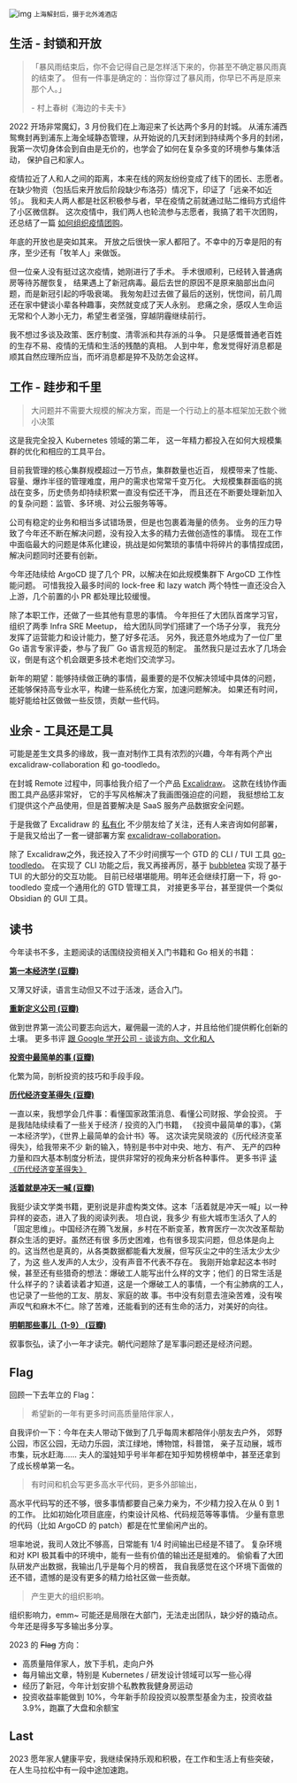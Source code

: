 


![img](https://e25ba8-log4d-c.dijingchao.com/202212/w.png)
<small>上海解封后，摄于北外滩酒店</small>


## 生活 - 封锁和开放

> 「暴风雨结束后，你不会记得自己是怎样活下来的，你甚至不确定暴风雨真的结束了。
> 但有一件事是确定的：当你穿过了暴风雨，你早已不再是原来那个人。」
>
> \- 村上春树《海边的卡夫卡》

2022 开场非常魔幻，3 月份我们在上海迎来了长达两个多月的封城。
从浦东浦西鸳鸯封再到浦东上海全域静态管理，从开始说的几天封闭到持续两个多月的封闭，
我第一次切身体会到自由是无价的，也学会了如何在复杂多变的环境参与集体活动，
保护自己和家人。

疫情拉近了人和人之间的距离，本来在线的网友纷纷变成了线下的团长、志愿者。
在缺少物资（包括后来开放后阶段缺少布洛芬）情况下，印证了「远亲不如近邻」。
我和夫人两人都是社区积极参与者，早在疫情之前就通过贴二维码方式组件了小区微信群。
这次疫情中，我们两人也轮流参与志愿者，我搞了若干次团购，还总结了一篇
[如何组织疫情团购](https://docs.qq.com/doc/DVERvclhWZU5oQVBJ)。

年底的开放也是突如其来。
开放之后很快一家人都阳了。不幸中的万幸是阳的有序，至少还有「牧羊人」来做饭。

但一位亲人没有挺过这次疫情，她刚进行了手术。
手术很顺利，已经转入普通病房等待苏醒恢复，
结果遇上了新冠病毒。最后去世的原因不是原来脑部出血问题，而是新冠引起的呼吸衰竭。
我匆匆赶过去做了最后的送别，恍惚间，前几周还在家中健谈小辈各种趣事，突然就变成了天人永别。
悲痛之余，感叹人生命运无常和个人渺小无力，希望生者坚强，穿越阴霾继续前行。

我不想过多谈及政策、医疗制度、清零派和共存派的斗争。
只是感慨普通老百姓的生存不易、疫情的无情和生活的残酷的真相。
人到中年，愈发觉得好消息都是顺其自然应理所应当，而坏消息都是猝不及防怎会这样。


## 工作 - 跬步和千里

> 大问题并不需要大规模的解决方案，而是一个行动上的基本框架加无数个微小决策

这是我完全投入 Kubernetes 领域的第二年，
这一年精力都投入在如何大规模集群的优化和相应的工具平台。

目前我管理的核心集群规模超过一万节点，集群数量也近百，
规模带来了性能、容量、爆炸半径的管理难度，用户的需求也常常千变万化。
大规模集群面临的挑战在变多，历史债务却持续积累一直没有偿还干净，
而且还在不断要处理新加入的复杂问题：监管、多环境、对公云服务等等。

公司有稳定的业务和相当多试错场景，但是也包裹着海量的债务。
业务的压力导致了今年还不断在解决问题，没有投入太多的精力去做创造性的事情。
现在工作中面临最大的问题是体系化建设，挑战是如何繁琐的事情中将碎片的事情捏成团，
解决问题同时还要有创新。

今年还陆续给 ArgoCD 提了几个 PR，以解决在如此规模集群下 ArgoCD 工作性能问题。
可惜我投入最多时间的 lock-free 和 lazy watch
两个特性一直还没合入上游，几个前置的小 PR 都处理比较缓慢。

除了本职工作，还做了一些其他有意思的事情。
今年担任了大团队首席学习官，组织了两季 Infra SRE Meetup，
给大团队同学们搭建了一个场子分享，
我充分发挥了运营能力和设计能力，整了好多花活。
另外，我还意外地成为了一位厂里 Go 语言专家评委，参与了我厂 Go 语言规范的制定。
虽然我只是过去水了几场会议，倒是有这个机会跟更多技术老炮们交流学习。

新年的期望：能够持续做正确的事情，最重要的是不仅解决领域中具体的问题，
还能够保持高专业水平，构建一些系统化方案，加速问题解决。
如果还有时间，能好能给社区做做一些反馈，贡献一些代码。


## 业余 - 工具还是工具

可能是差生文具多的缘故，我一直对制作工具有浓烈的兴趣，今年有两个产出 excalidraw-collaboration 和 go-toodledo。

在封城 Remote 过程中，同事给我介绍了一个产品 [Excalidraw](https://excalidraw.com/)。
这款在线协作画图工具产品感非常好，
它的手写风格解决了我画图强迫症的问题，
我挺想给工友们提供这个产品使用，但是首要解决是 SaaS 服务产品数据安全问题。

于是我做了 Excalidraw 的
[私有化](https://blog.alswl.com/2022/10/self-hosted-excalidraw/)
不少朋友给了关注，还有人来咨询如何部署，
于是我又给出了一套一键部署方案 [excalidraw-collaboration](https://github.com/alswl/excalidraw-collaboration)。

除了 Excalidraw之外，我还投入了不少时间撰写一个 GTD 的 CLI / TUI 工具
[go-toodledo](https://github.com/alswl/go-toodledo)。
在实现了 CLI 功能之后，我又再接再厉，基于 [bubbletea](https://github.com/charmbracelet/bubbletea) 实现了基于 TUI 的大部分的交互功能。
目前已经堪堪能用。明年还会继续打磨一下，将 go-toodledo 变成一个通用化的 GTD 管理工具，
对接更多平台，甚至提供一个类似 Obsidian 的 GUI 工具。


## 读书

今年读书不多，主题阅读的话围绕投资相关入门书籍和 Go 相关的书籍：


**[第一本经济学 (豆瓣)](https://book.douban.com/subject/30176774/)**

又薄又好读，语言生动但又不过于活泼，适合入门。


**[重新定义公司 (豆瓣)](https://book.douban.com/subject/26582822/)**

做到世界第一流公司要志向远大，雇佣最一流的人才，并且给他们提供孵化创新的土壤。
更多书评 [跟 Google 学开公司 - 谈谈方向、文化和人](https://blog.alswl.com/2022/07/company/)


**[投资中最简单的事 (豆瓣)](https://book.douban.com/subject/26163553/)**

化繁为简，剖析投资的技巧和手段手段。

**[历代经济变革得失 (豆瓣)](https://book.douban.com/subject/24851460/)**

一直以来，我想学会几件事：看懂国家政策消息、看懂公司财报、学会投资。 于是我陆陆续续看了一些关于经济 / 投资的入门书籍，
《投资中最简单的事》，《第一本经济学》，《世界上最简单的会计书》等。 这次读完吴晓波的《历代经济变革得失》，给我带来不少
新的输入，特别是书中对中央、地方、有产、 无产的四种力量和四大基本制度分析法，提供非常好的视角来分析各种事件。
更多书评 [读《历代经济变革得失》](https://blog.alswl.com/2022/11/economic-revolution-in-china/)


**[活着就是冲天一喊 (豆瓣)](https://book.douban.com/subject/35498378/)**

我挺少读文学类书籍，更别说是非虚构类文体。这本「活着就是冲天一喊」以一种异样的姿态，进入了我的阅读列表。 坦白说，我多少
有些大城市生活久了人的「固定思维」。中国经济在腾飞发展，乡村在不断变革，教育医疗一次次改革帮助群众生活的更好。虽然还有很
多历史困难，也有很多现实问题，但总体是向上的。这当然也是真的，从各类数据都能看大发展，但写灰尘之中的生活太少太少了，为这
些人发声的人太少，没有声音不代表不存在。 我刚开始拿起这本书时候，甚至还有些猎奇的想法：爆破工人能写出什么样的文字；他们
的日常生活是什么样子的？读着读着才知道，这是一个爆破工人的事情，一个有尘肺病的工人，也记录了一些他的工友、朋友、家庭的故
事。书中没有刻意去渲染苦难，没有唉声叹气和麻木不仁。除了苦难，还能看到的还有生命的活力，对美好的向往。


**[明朝那些事儿（1-9） (豆瓣)](https://book.douban.com/subject/3674537/)**

叙事恢弘，读了小一年才读完。朝代问题除了是军事问题还是经济问题。


## Flag

回顾一下去年立的 Flag：

> 希望新的一年有更多时间高质量陪伴家人，

自我评价一下：今年在夫人带动下做到了几乎每周末都陪伴小朋友去户外，
郊野公园，市区公园，无动力乐园，滨江绿地，博物馆，科普馆，
亲子互动展，城市市集，玩水赶海……
夫人的溜娃知乎号半年都在知乎知势榜榜单中，甚至还拿到了成长榜单第一名。

> 有时间和机会写更多高水平代码，更多外部输出，

高水平代码写的还不够，很多事情都要自己亲力亲为，不少精力投入在从 0 到 1 的工作。
比如初始化项目底座，约束设计风格、代码规范等等事情。
少量有意思的代码（比如 ArgoCD 的 patch）都是在忙里偷闲产出的。

坦率地说，我司人效比不够高，日常能有 1/4 时间输出已经是不错了。
复杂环境和对 KPI 极其看中的环境中，能有一些有价值的输出还是挺难的。
偷偷看了大团队研发产出数据，我输出几乎是每个月的榜首，
我自我感觉在这个环境下面做的还不错，遗憾的是没有更多的精力给社区做一些贡献。

> 产生更大的组织影响。

组织影响力，emm~ 可能还是局限在大部门，无法走出团队，缺少好的撬动点。
今年还是得多写多输出多分享。


2023 的 <del>Flag</del> 方向：

- 高质量陪伴家人，放下手机，走向户外
- 每月输出文章，特别是 Kubernetes / 研发设计领域可以写一些心得
- 经历了新冠，今年计划安排个私教教我健身房运动
- 投资收益率能做到 10%，今年新手阶段投资以股票型基金为主，投资收益 3.9%，跑赢了大盘和余额宝


## Last

2023 愿年家人健康平安，我继续保持乐观和积极，在工作和生活上有些突破，
在人生马拉松中有一段中途加速跑。

